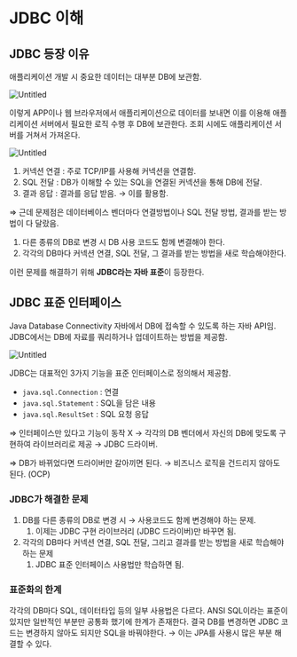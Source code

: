 # JDBC 이해

## JDBC 등장 이유

애플리케이션 개발 시 중요한 데이터는 대부분 DB에 보관함.

![Untitled](https://s3.us-west-2.amazonaws.com/secure.notion-static.com/89d9e7a9-bd21-4236-befa-70073b7549bd/Untitled.png?X-Amz-Algorithm=AWS4-HMAC-SHA256&X-Amz-Content-Sha256=UNSIGNED-PAYLOAD&X-Amz-Credential=AKIAT73L2G45EIPT3X45%2F20230112%2Fus-west-2%2Fs3%2Faws4_request&X-Amz-Date=20230112T032930Z&X-Amz-Expires=86400&X-Amz-Signature=7167642d0bcebe909c91a8c6d1beea49dabb9cada6016e2becfe278afe8bdd8f&X-Amz-SignedHeaders=host&response-content-disposition=filename%3D%22Untitled.png%22&x-id=GetObject)

이렇게 APP이나 웹 브라우저에서 애플리케이션으로 데이터를 보내면 이를 이용해 애플리케이션 서버에서 필요한 로직 수행 후 DB에 보관한다. 조회 시에도 애플리케이션 서버를 거쳐서 가져온다.

![Untitled](https://s3.us-west-2.amazonaws.com/secure.notion-static.com/947b46c1-fe4c-422e-a344-cd6726a92e47/Untitled.png?X-Amz-Algorithm=AWS4-HMAC-SHA256&X-Amz-Content-Sha256=UNSIGNED-PAYLOAD&X-Amz-Credential=AKIAT73L2G45EIPT3X45%2F20230112%2Fus-west-2%2Fs3%2Faws4_request&X-Amz-Date=20230112T032943Z&X-Amz-Expires=86400&X-Amz-Signature=3d92bd25dee01e8ef254a3d5ac9444c725a53828abae24c065eaa5d5440e5fd5&X-Amz-SignedHeaders=host&response-content-disposition=filename%3D%22Untitled.png%22&x-id=GetObject)

1. 커넥션 연결 : 주로 TCP/IP를 사용해 커넥션을 연결함.
2. SQL 전달 : DB가 이해할 수 있는 SQL을 연결된 커넥션을 통해 DB에 전달.
3. 결과 응답 : 결과를 응답 받음. → 이를 활용함.

⇒ 근데 문제점은 데이터베이스 벤더마다 연결방법이나 SQL 전달 방법, 결과를 받는 방법이 다 달랐음.

1. 다른 종류의 DB로 변경 시 DB 사용 코드도 함께 변결해야 한다.
2. 각각의 DB마다 커넥션 연결, SQL 전달, 그 결과를 받는 방법을 새로 학습해야한다.

이런 문제를 해결하기 위해 **JDBC라는 자바 표준**이 등장한다.

## JDBC 표준 인터페이스

Java Database Connectivity 자바에서 DB에 접속할 수 있도록 하는 자바 API임. JDBC에서는 DB에 자료를 쿼리하거나 업데이트하는 방법을 제공함.

![Untitled](https://s3.us-west-2.amazonaws.com/secure.notion-static.com/e7556fce-5650-4675-a846-fbeb0ef61667/Untitled.png?X-Amz-Algorithm=AWS4-HMAC-SHA256&X-Amz-Content-Sha256=UNSIGNED-PAYLOAD&X-Amz-Credential=AKIAT73L2G45EIPT3X45%2F20230112%2Fus-west-2%2Fs3%2Faws4_request&X-Amz-Date=20230112T032956Z&X-Amz-Expires=86400&X-Amz-Signature=410802e0ecae1ed96b4d1878f568c590f7d6b6f4913b029ebe1fddfb13ef363e&X-Amz-SignedHeaders=host&response-content-disposition=filename%3D%22Untitled.png%22&x-id=GetObject)

JDBC는 대표적인 3가지 기능을 표준 인터페이스로 정의해서 제공함.

- `java.sql.Connection` : 연결
- `java.sql.Statement` : SQL을 담은 내용
- `java.sql.ResultSet` : SQL 요청 응답

⇒ 인터페이스만 있다고 기능이 동작 X → 각각의 DB 벤더에서 자신의 DB에 맞도록 구현하여 라이브러리로 제공 → JDBC 드라이버.

⇒ DB가 바뀌었다면 드라이버만 갈아끼면 된다. → 비즈니스 로직을 건드리지 않아도 된다. (OCP)

### JDBC가 해결한 문제

1. DB를 다른 종류의 DB로 변경 시 → 사용코드도 함께 변경해야 하는 문제.
    1. 이제는 JDBC 구현 라이브러리 (JDBC 드라이버)만 바꾸면 됨.
2. 각각의 DB마다 커넥션 연결, SQL 전달, 그리고 결과를 받는 방법을 새로 학습해야 하는 문제
    1. JDBC 표준 인터페이스 사용법만 학습하면 됨.

### 표준화의 한계

각각의 DB마다 SQL, 데이터타입 등의 일부 사용법은 다르다. ANSI SQL이라는 표준이 있지만 일반적인 부분만 공통화 했기에 한계가 존재한다. 결국 DB를 변경하면 JDBC 코드는 변경하지 않아도 되지만 SQL을 바꿔야한다. → 이는 JPA를 사용시 많은 부분 해결할 수 있다.
